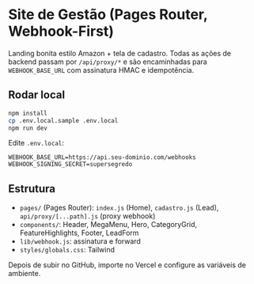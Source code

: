 # Site de Gestão (Pages Router, Webhook-First)

Landing bonita estilo Amazon + tela de cadastro. Todas as ações de backend passam por `/api/proxy/*` e são encaminhadas para `WEBHOOK_BASE_URL` com assinatura HMAC e idempotência.

## Rodar local
```bash
npm install
cp .env.local.sample .env.local
npm run dev
```
Edite `.env.local`:

```
WEBHOOK_BASE_URL=https://api.seu-dominio.com/webhooks
WEBHOOK_SIGNING_SECRET=supersegredo
```

## Estrutura
- `pages/` (Pages Router): `index.js` (Home), `cadastro.js` (Lead), `api/proxy/[...path].js` (proxy webhook)
- `components/`: Header, MegaMenu, Hero, CategoryGrid, FeatureHighlights, Footer, LeadForm
- `lib/webhook.js`: assinatura e forward
- `styles/globals.css`: Tailwind

Depois de subir no GitHub, importe no Vercel e configure as variáveis de ambiente.
